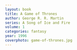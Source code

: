 ```yaml
---
layout: book
title: A Game of Thrones
author: George R. R. Martin
series: A Song of Ice and Fire
volume: 1
categories: fantasy
year: 1996
coverphoto: game-of-thrones.jpg
---
```


